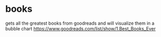 # books
gets all the greatest books from goodreads and will visualize them in a bubble chart
https://www.goodreads.com/list/show/1.Best_Books_Ever